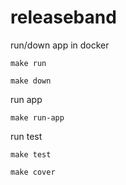 # releaseband

run/down app in docker

`make run`

`make down`

run app

`make run-app`

run test

`make test`

`make cover`

